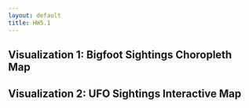 ```yaml
---
layout: default
title: HW5.1
---
```


## Visualization 1: Bigfoot Sightings Choropleth Map

<div id="choropleth"></div>
<script>
  fetch("{{ '/hw5.1/assets/choropleth.json' | relative_url }}")
    .then(response => {
      console.log("Choropleth response status:", response.status);
      return response.json();
    })
    .then(spec => {
      console.log("Choropleth spec loaded:", spec); 
      return vegaEmbed('#choropleth', spec);
    })
    .catch(error => console.error("Error:", error));
</script>


## Visualization 2: UFO Sightings Interactive Map

<div id="line-chart"></div>
<script>
  fetch("{{ '/hw5.1/assets/line_chart.json' | relative_url }}")
    .then(response => response.json())
    .then(spec => vegaEmbed('#line-chart', spec))
    .catch(error => console.error("Error loading line chart:", error));
</script>

